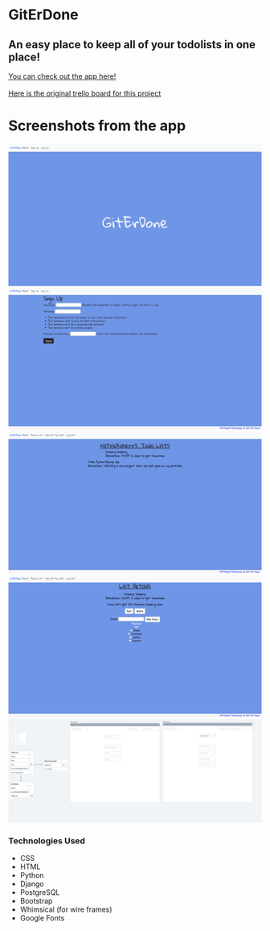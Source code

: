 # GitErDone
## An easy place to keep all of your todolists in one place!
[You can check out the app here!](https://giterrdone.herokuapp.com/)
<br></br>
[Here is the original trello board for this project](https://trello.com/b/YjbXK1CC/to-do-list)

# Screenshots from the app
![screenshot](/Screen%20Shot%202021-02-09%20at%202.59.53%20PM.png)
![screenshot](Screen%20Shot%202021-02-09%20at%203.00.02%20PM.png)
![screenshot](Screen%20Shot%202021-02-09%20at%203.02.57%20PM.png)
![screenshot](Screen%20Shot%202021-02-09%20at%203.01.14%20PM.png)
![screenshot](Screen%20Shot%202021-02-09%20at%203.04.17%20PM.png)
### Technologies Used 
* CSS
* HTML
* Python
* Django
* PostgreSQL
* Bootstrap
* Whimsical (for wire frames)
* Google Fonts

